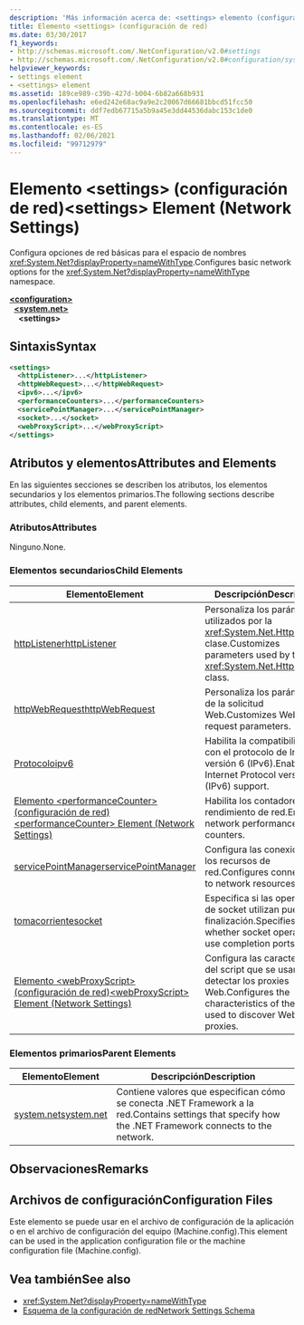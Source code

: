 ```yaml
---
description: 'Más información acerca de: <settings> elemento (configuración de red)'
title: Elemento <settings> (configuración de red)
ms.date: 03/30/2017
f1_keywords:
- http://schemas.microsoft.com/.NetConfiguration/v2.0#settings
- http://schemas.microsoft.com/.NetConfiguration/v2.0#configuration/system.net/settings
helpviewer_keywords:
- settings element
- <settings> element
ms.assetid: 189ce989-c39b-427d-b004-6b82a668b931
ms.openlocfilehash: e6ed242e68ac9a9e2c20067d66681bbcd51fcc50
ms.sourcegitcommit: ddf7edb67715a5b9a45e3dd44536dabc153c1de0
ms.translationtype: MT
ms.contentlocale: es-ES
ms.lasthandoff: 02/06/2021
ms.locfileid: "99712979"
---
```

# <a name="settings-element-network-settings"></a><span data-ttu-id="c988e-103">Elemento \<settings> (configuración de red)</span><span class="sxs-lookup"><span data-stu-id="c988e-103">\<settings> Element (Network Settings)</span></span>

<span data-ttu-id="c988e-104">Configura opciones de red básicas para el espacio de nombres <xref:System.Net?displayProperty=nameWithType>.</span><span class="sxs-lookup"><span data-stu-id="c988e-104">Configures basic network options for the <xref:System.Net?displayProperty=nameWithType> namespace.</span></span>  

[**\<configuration>**](../configuration-element.md)\
&nbsp;&nbsp;[**\<system.net>**](system-net-element-network-settings.md)\
&nbsp;&nbsp;&nbsp;&nbsp;**\<settings>**

## <a name="syntax"></a><span data-ttu-id="c988e-105">Sintaxis</span><span class="sxs-lookup"><span data-stu-id="c988e-105">Syntax</span></span>  
  
```xml  
<settings>  
  <httpListener>...</httpListener>  
  <httpWebRequest>...</httpWebRequest>  
  <ipv6>...</ipv6>  
  <performanceCounters>...</performanceCounters>  
  <servicePointManager>...</servicePointManager>  
  <socket>...</socket>  
  <webProxyScript>...</webProxyScript>  
</settings>  
```  
  
## <a name="attributes-and-elements"></a><span data-ttu-id="c988e-106">Atributos y elementos</span><span class="sxs-lookup"><span data-stu-id="c988e-106">Attributes and Elements</span></span>  

 <span data-ttu-id="c988e-107">En las siguientes secciones se describen los atributos, los elementos secundarios y los elementos primarios.</span><span class="sxs-lookup"><span data-stu-id="c988e-107">The following sections describe attributes, child elements, and parent elements.</span></span>  
  
### <a name="attributes"></a><span data-ttu-id="c988e-108">Atributos</span><span class="sxs-lookup"><span data-stu-id="c988e-108">Attributes</span></span>  

 <span data-ttu-id="c988e-109">Ninguno.</span><span class="sxs-lookup"><span data-stu-id="c988e-109">None.</span></span>  
  
### <a name="child-elements"></a><span data-ttu-id="c988e-110">Elementos secundarios</span><span class="sxs-lookup"><span data-stu-id="c988e-110">Child Elements</span></span>  
  
|<span data-ttu-id="c988e-111">Elemento</span><span class="sxs-lookup"><span data-stu-id="c988e-111">Element</span></span>|<span data-ttu-id="c988e-112">Descripción</span><span class="sxs-lookup"><span data-stu-id="c988e-112">Description</span></span>|  
|-------------|-----------------|  
|[<span data-ttu-id="c988e-113">httpListener</span><span class="sxs-lookup"><span data-stu-id="c988e-113">httpListener</span></span>](httplistener-element-network-settings.md)|<span data-ttu-id="c988e-114">Personaliza los parámetros utilizados por la <xref:System.Net.HttpListener> clase.</span><span class="sxs-lookup"><span data-stu-id="c988e-114">Customizes parameters used by the <xref:System.Net.HttpListener> class.</span></span>|  
|[<span data-ttu-id="c988e-115">httpWebRequest</span><span class="sxs-lookup"><span data-stu-id="c988e-115">httpWebRequest</span></span>](httpwebrequest-element-network-settings.md)|<span data-ttu-id="c988e-116">Personaliza los parámetros de la solicitud Web.</span><span class="sxs-lookup"><span data-stu-id="c988e-116">Customizes Web request parameters.</span></span>|  
|[<span data-ttu-id="c988e-117">Protocolo</span><span class="sxs-lookup"><span data-stu-id="c988e-117">ipv6</span></span>](ipv6-element-network-settings.md)|<span data-ttu-id="c988e-118">Habilita la compatibilidad con el protocolo de Internet versión 6 (IPv6).</span><span class="sxs-lookup"><span data-stu-id="c988e-118">Enables Internet Protocol version 6 (IPv6) support.</span></span>|  
|[<span data-ttu-id="c988e-119">Elemento \<performanceCounter> (configuración de red)</span><span class="sxs-lookup"><span data-stu-id="c988e-119">\<performanceCounter> Element (Network Settings)</span></span>](performancecounter-element-network-settings.md)|<span data-ttu-id="c988e-120">Habilita los contadores de rendimiento de red.</span><span class="sxs-lookup"><span data-stu-id="c988e-120">Enables network performance counters.</span></span>|  
|[<span data-ttu-id="c988e-121">servicePointManager</span><span class="sxs-lookup"><span data-stu-id="c988e-121">servicePointManager</span></span>](servicepointmanager-element-network-settings.md)|<span data-ttu-id="c988e-122">Configura las conexiones a los recursos de red.</span><span class="sxs-lookup"><span data-stu-id="c988e-122">Configures connections to network resources.</span></span>|  
|[<span data-ttu-id="c988e-123">tomacorriente</span><span class="sxs-lookup"><span data-stu-id="c988e-123">socket</span></span>](socket-element-network-settings.md)|<span data-ttu-id="c988e-124">Especifica si las operaciones de socket utilizan puertos de finalización.</span><span class="sxs-lookup"><span data-stu-id="c988e-124">Specifies whether socket operations use completion ports.</span></span>|  
|[<span data-ttu-id="c988e-125">Elemento \<webProxyScript> (configuración de red)</span><span class="sxs-lookup"><span data-stu-id="c988e-125">\<webProxyScript> Element (Network Settings)</span></span>](webproxyscript-element-network-settings.md)|<span data-ttu-id="c988e-126">Configura las características del script que se usan para detectar los proxies Web.</span><span class="sxs-lookup"><span data-stu-id="c988e-126">Configures the characteristics of the script used to discover Web proxies.</span></span>|  
  
### <a name="parent-elements"></a><span data-ttu-id="c988e-127">Elementos primarios</span><span class="sxs-lookup"><span data-stu-id="c988e-127">Parent Elements</span></span>  
  
|<span data-ttu-id="c988e-128">Elemento</span><span class="sxs-lookup"><span data-stu-id="c988e-128">Element</span></span>|<span data-ttu-id="c988e-129">Descripción</span><span class="sxs-lookup"><span data-stu-id="c988e-129">Description</span></span>|  
|-------------|-----------------|  
|[<span data-ttu-id="c988e-130">system.net</span><span class="sxs-lookup"><span data-stu-id="c988e-130">system.net</span></span>](system-net-element-network-settings.md)|<span data-ttu-id="c988e-131">Contiene valores que especifican cómo se conecta .NET Framework a la red.</span><span class="sxs-lookup"><span data-stu-id="c988e-131">Contains settings that specify how the .NET Framework connects to the network.</span></span>|  
  
## <a name="remarks"></a><span data-ttu-id="c988e-132">Observaciones</span><span class="sxs-lookup"><span data-stu-id="c988e-132">Remarks</span></span>  
  
## <a name="configuration-files"></a><span data-ttu-id="c988e-133">Archivos de configuración</span><span class="sxs-lookup"><span data-stu-id="c988e-133">Configuration Files</span></span>  

 <span data-ttu-id="c988e-134">Este elemento se puede usar en el archivo de configuración de la aplicación o en el archivo de configuración del equipo (Machine.config).</span><span class="sxs-lookup"><span data-stu-id="c988e-134">This element can be used in the application configuration file or the machine configuration file (Machine.config).</span></span>  
  
## <a name="see-also"></a><span data-ttu-id="c988e-135">Vea también</span><span class="sxs-lookup"><span data-stu-id="c988e-135">See also</span></span>

- <xref:System.Net?displayProperty=nameWithType>
- [<span data-ttu-id="c988e-136">Esquema de la configuración de red</span><span class="sxs-lookup"><span data-stu-id="c988e-136">Network Settings Schema</span></span>](index.md)

